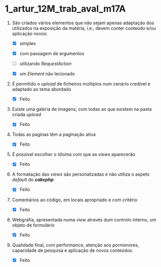 # 1_artur_12M_trab_aval_m17A

1. São criados vários elementos que não sejam apenas adaptação dos utilizados na exposição da matéria, i.e., devem conter conteúdo e/ou aplicação novos:

   - [x] simples

   - [x] com passagem de argumentos

   - [ ] utilizando *RequestAction*

   - [x] um *Element* não lecionado

2. É permitido o *upload* de ficheiros múltiplos num cenário credível e adaptado ao tema abordado

   - [x] Feito

3. Existe uma galeria de imagens, com todas as que existem na pasta criada *upload*

   - [x] Feito

4. Todas as paginas têm a paginação ativa

   - [x] Feito

5. É possível escolher o idioma com que as *views* aparecerão

   - [x] Feito

6. A formatação das *views* são personalizadas e não utiliza o aspeto *default* do ***cakephp***

   - [x] Feito

7. Comentários ao código, em locais apropriado e com critério

   - [x] Feito

8. Webgrafia, apresentada numa *view* através dum controlo interno, um objeto de formulário

   - [x] Feito

9. Qualidade final, com performance, atenção aos pormenores, capacidade de pesquisa e aplicação  de novos conteúdos.

   - [x] Feito
